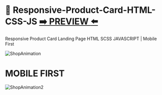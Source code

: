 # 🔮 Responsive-Product-Card-HTML-CSS-JS [:arrow_right: PREVIEW :arrow_left:](https://erik161.github.io/Responsive-Product-Card-HTML-CSS-JS/)
Responsive Product Card Landing Page HTML SCSS JAVASCRIPT | Mobile First

 
![ShopAnimation](https://user-images.githubusercontent.com/26189854/159368573-7a30d523-92b3-401c-ac65-bce13adf0206.gif)

 

# MOBILE FIRST

![ShopAnimation2](https://user-images.githubusercontent.com/26189854/159368721-08b552f3-3cc9-4b57-9e70-d232a4da21e1.gif)







